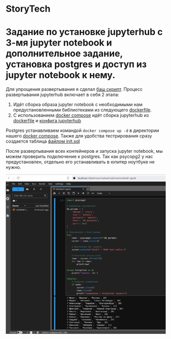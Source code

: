 # StoryTech

# Задание по установке jupyterhub с 3-мя jupyter notebook и дополнительное задание, установка postgres и доступ из jupyter notebook к нему.



Для упрощения развертывания я сделал [баш скрипт](jupyterhub/deploy.sh).
Процесс развертывания jupyterhub включает в себя 2 этапа:
1. Идёт сборка образа jupyter notebook с необходимыми нам предустановленными библиотеками из следующего [dockerfile](jupyterhub/dockerfile.notebook).
2. С использованием [docker compose](jupyterhub/docker-compose.yml) идёт сборка jupyterhub из [dockerfile](jupyterhub/dockerfile) и [конфига jupyterhub](jupyterhub/config/jupyterhub_config.py)




Postgres устанавливаем командой `docker compose up -d` в директории нашего [docker compose](postgres/docker-compose.yml). Также для удобства тестрирования сразу создается таблица [файлом init.sql](postgres/init.sql)


После развертывания всех контейнеров и запуска jupyter notebook, мы можем проверить подключение к postgres. Так как psycopg2 у нас предустановлен, отдельно его устанавливать в юпитер ноутбуке не нужно.

![sql](img/jupyter-notebook.png)
